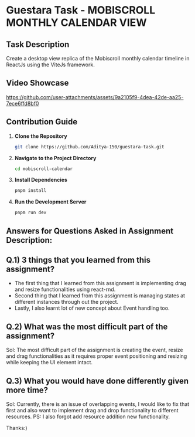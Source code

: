 # Guestara Task - MOBISCROLL MONTHLY CALENDAR VIEW

## Task Description

Create a desktop view replica of the Mobiscroll monthly calendar timeline in ReactJs using the ViteJs framework.

## Video Showcase

https://github.com/user-attachments/assets/9a2105f9-4dea-42de-aa25-7ece6ffd8bf0


## Contribution Guide

1. **Clone the Repository**
   ```bash
   git clone https://github.com/Aditya-150/guestara-task.git

2. **Navigate to the Project Directory**
   ```bash
   cd mobiscroll-calendar

3. **Install Dependencies**
   ```bash
   pnpm install

4. **Run the Development Server**
   ```bash
   pnpm run dev

## Answers for Questions Asked in Assignment Description:

## Q.1) 3 things that you learned from this assignment?

  - The first thing that I learned from this assignment is implementing drag and resize functionalities using react-rnd.
  - Second thing that I learned from this assignment is managing states at different instances through out the project.
  - Lastly, I also learnt lot of new concept about Event handling too.

## Q.2) What was the most difficult part of the assignment?

Sol: The most difficult part of the assignment is creating the event, resize and drag functionalities as it requires proper event positioning and resizing while keeping the UI element intact.

## Q.3) What you would have done differently given more time?

Sol: Currently, there is an issue of overlapping events, I would like to fix that first and also want to implement drag and drop functionality to different resources. PS: I also forgot add resource addition new functionality.

Thanks:)